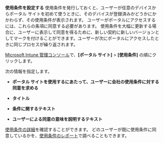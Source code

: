 **使用条件を設定する** 使用条件を発行しておくと、ユーザーが任意のデバイスからポータル サイトを初めて使うときに、そのデバイスが登録済みかどうかにかかわらず、その使用条件が表示されます。 ユーザーがポータルにアクセスするには、これらの条項に同意する必要があります。 使用条件を大幅に更新する場合に、ユーザーに表示して同意を得るために、新しい契約に新しいバージョンとしてマークを付けることができます。ユーザーが次にポータルにアクセスしたときに同じプロセスが繰り返されます。

[Microsoft Intune 管理コンソール](http://manage.microsoft.com)で、**[ポータル サイト]** &gt; **[使用条件]** の順にクリックします。

次の情報を指定します。

-   **ポータル サイトを使用するにあたって、ユーザーに会社の使用条件に対する同意を求める**

-   **タイトル**

-   **条件に関するテキスト**

-   **ユーザーによる同意の意味を説明するテキスト**

[使用条件の詳細](https://technet.microsoft.com/library/mt405893.aspx)を確認することができます。  どのユーザーが既に使用条件に同意しているかを、[使用条件のレポート](https://technet.microsoft.com/library/dn646977.aspx)で調べることもできます。



<!--HONumber=Jan17_HO1-->


